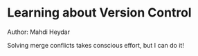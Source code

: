 # Learning about Version Control
Author: Mahdi Heydar

Solving merge conflicts takes conscious effort, but I can do it!

